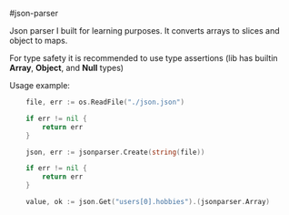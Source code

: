 #json-parser

Json parser I built for learning purposes. It converts arrays to slices and object to maps. 

For type safety it is recommended to use type assertions (lib has builtin **Array**, **Object**, and **Null** types)

Usage example:
```go
    file, err := os.ReadFile("./json.json")

    if err != nil {
        return err
    }

    json, err := jsonparser.Create(string(file))

    if err != nil {
        return err
    }

    value, ok := json.Get("users[0].hobbies").(jsonparser.Array)
```
